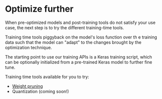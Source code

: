 # Optimize further

When pre-optimized models and post-training tools do not satisfy your use case,
the next step is to try the different training-time tools.

Training time tools piggyback on the model's loss function over th e training
data such that the model can "adapt" to the changes brought by the optimization
technique.

The starting point to use our training APIs is a Keras training script, which
can be optionally initialized from a pre-trained Keras model to further fine
tune.


Training time tools available for you to try:

* [Weight pruning](./pruning/)
* Quantization (coming soon!)
